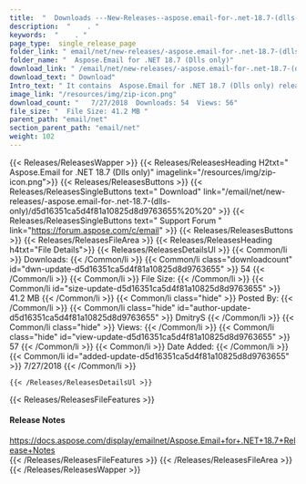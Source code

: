 ```yaml
---
title:  "  Downloads ---New-Releases--aspose.email-for-.net-18.7-(dlls-only) . " 
description:  "    . " 
keywords:  "    . " 
page_type:  single_release_page
folder_link: " email/net/new-releases/-aspose.email-for-.net-18.7-(dlls-only)/"
folder_name: "  Aspose.Email for .NET 18.7 (Dlls only)"
download_link: " /email/net/new-releases/-aspose.email-for-.net-18.7-(dlls-only)/d5d16351ca5d4f81a10825d8d9763655"
download_text: " Download"
Intro_text: " It contains  Aspose.Email for .NET 18.7 (Dlls only) release."
image_link: "/resources/img/zip-icon.png"
download_count: "   7/27/2018  Downloads: 54  Views: 56"
file_size: "  File Size: 41.2 MB "
parent_path: "email/net"
section_parent_path: "email/net"
weight: 102 
---
```


{{< Releases/ReleasesWapper >}}
  {{< Releases/ReleasesHeading H2txt="  Aspose.Email for .NET 18.7 (Dlls only)" imagelink="/resources/img/zip-icon.png">}}
  {{< Releases/ReleasesButtons >}}
    {{< Releases/ReleasesSingleButtons text=" Download" link="/email/net/new-releases/-aspose.email-for-.net-18.7-(dlls-only)/d5d16351ca5d4f81a10825d8d9763655%20%20" >}}
    {{< Releases/ReleasesSingleButtons text=" Support Forum " link="https://forum.aspose.com/c/email" >}}
  {{< Releases/ReleasesButtons >}}
  {{< Releases/ReleasesFileArea >}}
    {{< Releases/ReleasesHeading h4txt="File Details">}}
    {{< Releases/ReleasesDetailsUl >}}
            {{< Common/li  >}} Downloads: {{< /Common/li >}} 
      {{< Common/li class="downloadcount" id="dwn-update-d5d16351ca5d4f81a10825d8d9763655" >}} 54 {{< /Common/li >}} 
      {{< Common/li  >}} File Size: {{< /Common/li >}} 
      {{< Common/li id="size-update-d5d16351ca5d4f81a10825d8d9763655" >}} 41.2 MB {{< /Common/li >}} 
      {{< Common/li  class="hide" >}} Posted By: {{< /Common/li >}} 
      {{< Common/li class="hide" id="author-update-d5d16351ca5d4f81a10825d8d9763655" >}} DmitryS {{< /Common/li >}} 
      {{< Common/li class="hide"  >}} Views: {{< /Common/li >}} 
      {{< Common/li class="hide" id="view-update-d5d16351ca5d4f81a10825d8d9763655" >}} 57 {{< /Common/li >}} 
      {{< Common/li  >}} Date Added: {{< /Common/li >}} 
      {{< Common/li id="added-update-d5d16351ca5d4f81a10825d8d9763655" >}} 7/27/2018 {{< /Common/li >}} 

    {{< /Releases/ReleasesDetailsUl >}}

  {{< Releases/ReleasesFileFeatures >}}
      <h4>Release Notes</h4><div><a href="https://docs.aspose.com/display/emailnet/Aspose.Email+for+.NET+18.7+Release+Notes">https://docs.aspose.com/display/emailnet/Aspose.Email+for+.NET+18.7+Release+Notes</a></div>
  {{< /Releases/ReleasesFileFeatures >}}
 {{< /Releases/ReleasesFileArea >}}
{{< /Releases/ReleasesWapper >}}


